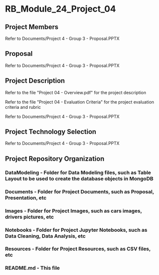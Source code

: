# RB_Module_24_Project_04

## Project Members

Refer to Documents/Project 4 - Group 3 - Proposal.PPTX

## Proposal

Refer to Documents/Project 4 - Group 3 - Proposal.PPTX

## Project Description

Refer to the file "Project 04 - Overview.pdf" for the project description

Refer to the file "Project 04 - Evaluation Criteria" for the project evaluation criteria and rubric

Refer to Documents/Project 4 - Group 3 - Proposal.PPTX

## Project Technology Selection

Refer to Documents/Project 4 - Group 3 - Proposal.PPTX

## Project Repository Organization

### DataModeling - Folder for Data Modeling files, such as Table Layout to be used to create the database objects in MongoDB

### Documents - Folder for Project Documents, such as Proposal, Presentation, etc

### Images - Folder for Project Images, such as cars images, drivers pictures, etc

### Notebooks - Folder for Project Jupyter Notebooks, such as Data Cleaning, Data Analysis, etc

### Resources - Folder for Project Resources, such as CSV files, etc

### README.md - This file
